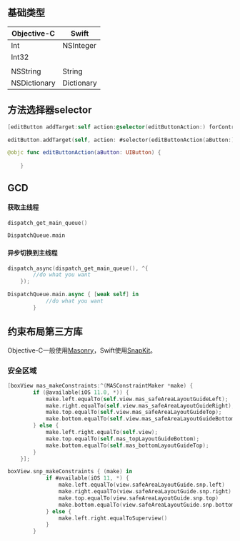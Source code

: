 ## 基础类型

| Objective-C  | Swift      |
| ------------ | ---------- |
| Int          | NSInteger  |
| Int32        |            |
|              |            |
| NSString     | String     |
| NSDictionary | Dictionary |

## 方法选择器selector

```objective-c
[editButton addTarget:self action:@selector(editButtonAction:) forControlEvents:(UIControlEventTouchUpInside)];
```



```swift
editButton.addTarget(self, action: #selector(editButtonAction(aButton:)), for: .touchUpInside)

@objc func editButtonAction(aButton: UIButton) {
        
    }
```

## GCD

#### 获取主线程

```objective-c
dispatch_get_main_queue()
```

```swift
DispatchQueue.main
```



#### 异步切换到主线程

```objective-c
dispatch_async(dispatch_get_main_queue(), ^{
        //do what you want
    });
```

```swift
DispatchQueue.main.async { [weak self] in
            //do what you want
        }
```



## 约束布局第三方库

Objective-C一般使用[Masonry](https://github.com/SnapKit/Masonry)，Swift使用[SnapKit](https://github.com/SnapKit/SnapKit)。

### 安全区域

```objective-c
[boxView mas_makeConstraints:^(MASConstraintMaker *make) {
        if (@available(iOS 11.0, *)) {
            make.left.equalTo(self.view.mas_safeAreaLayoutGuideLeft);
            make.right.equalTo(self.view.mas_safeAreaLayoutGuideRight);
            make.top.equalTo(self.view.mas_safeAreaLayoutGuideTop);
            make.bottom.equalTo(self.view.mas_safeAreaLayoutGuideBottom);
        } else {
            make.left.right.equalTo(self.view);
            make.top.equalTo(self.mas_topLayoutGuideBottom);
            make.bottom.equalTo(self.mas_bottomLayoutGuideTop);
        }
    }];
```

```swift
boxView.snp_makeConstraints { (make) in
            if #available(iOS 11, *) {
                make.left.equalTo(view.safeAreaLayoutGuide.snp.left)
                make.right.equalTo(view.safeAreaLayoutGuide.snp.right)
                make.top.equalTo(view.safeAreaLayoutGuide.snp.top)
                make.bottom.equalTo(view.safeAreaLayoutGuide.snp.bottom)
            } else {
                make.left.right.equalToSuperview()
            }
        }
```

